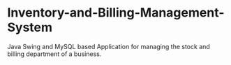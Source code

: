 # Inventory-and-Billing-Management-System
Java Swing and MySQL based Application for managing the stock and billing department of a business.
